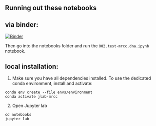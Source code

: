 ## Running out these notebooks

## via binder:

[![Binder](https://mybinder.org/badge_logo.svg)](https://mybinder.org/v2/gh/bluegenes/2021-simseq-compare/main)

Then go into the notebooks folder and run the `002.test-mrcc.dna.ipynb` notebook.


## local installation:

1. Make sure you have all dependencies installed. 
To use the dedicated conda environment, install and activate:

```
conda env create --file envs/environment
conda activate jlab-mrcc
```

2. Open Jupyter lab

```
cd notebooks
jupyter lab
```
